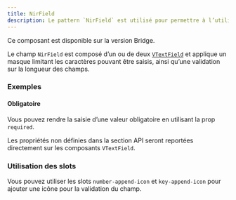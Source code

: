 ```yaml
---
title: NirField
description: Le pattern `NirField` est utilisé pour permettre à l’utilisateur de saisir un numéro de Sécurité sociale (NIR).
---
```


<doc-alert-bridge class="mb-8">

Ce composant est disponible sur la version Bridge.

</doc-alert-bridge>

<doc-tabs>

<doc-tab-item label="Utilisation">

Le champ `NirField` est composé d’un ou de deux [`VTextField`](https://vuetifyjs.com/en/components/text-fields/) et applique un masque limitant les caractères pouvant être saisis, ainsi qu’une validation sur la longueur des champs.

<doc-usage name="nir-field"></doc-usage>

### Exemples

#### Obligatoire

Vous pouvez rendre la saisie d’une valeur obligatoire en utilisant la prop `required`.

<doc-example file="nir-field/required"></doc-example>

</doc-tab-item>

<doc-tab-item label="API">

<doc-alert type="info">

Les propriétés non définies dans la section API seront reportées directement sur les composants `VTextField`.

</doc-alert>

<doc-api name="nir-field"></doc-api>
</doc-tab-item>

<doc-tab-item label="Personnalisation">

### Utilisation des slots

Vous pouvez utiliser les slots `number-append-icon` et `key-append-icon` pour ajouter une icône pour la validation du champ.

<doc-example file="nir-field/slots"></doc-example>

</doc-tab-item>

</doc-tabs>
